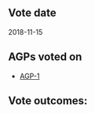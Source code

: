 ## Vote date
2018-11-15

## AGPs voted on
- [AGP-1](https://raw.githubusercontent.com/aragon/AGPs/8c945258fc58c842752a49946514815a4fdd971d/AGPs/AGP-1.md)

## Vote outcomes:
